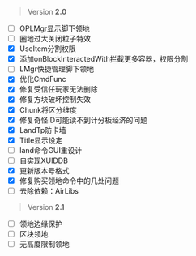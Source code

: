  > Version **2.0**

 - [ ] OPLMgr显示脚下领地
 - [ ] 圈地过大关闭粒子特效
 - [x] UseItem分割权限
 - [x] 添加onBlockInteractedWith拦截更多容器，权限分割
 - [ ] LMgr快捷管理脚下领地
 - [x] 优化CmdFunc
 - [x] 修复受信任玩家无法删除
 - [x] 修复方块破坏控制失效
 - [x] Chunk将区分维度
 - [x] 修复奇怪ID可能读不到计分板经济的问题
 - [x] LandTp防卡墙
 - [x] Title显示设定
 - [ ] land命令GUI重设计
 - [ ] 自实现XUIDDB
 - [x] 更新版本号格式
 - [x] 修复购买领地命令中的几处问题
 - [ ] 去除依赖：AirLibs

 > Version **2.1**

 - [ ] 领地边缘保护
 - [ ] 区块领地
 - [ ] 无高度限制领地